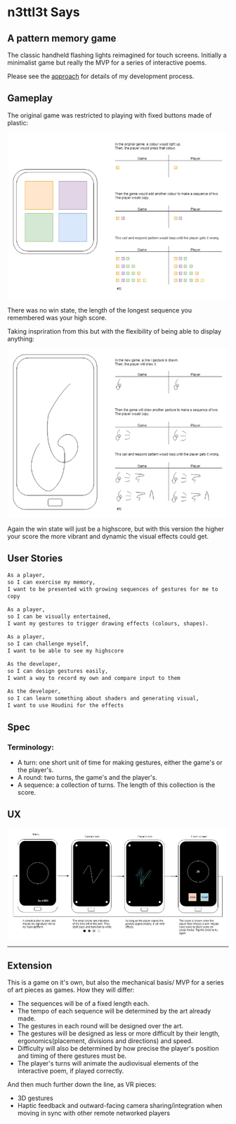 # n3ttl3t Says

## A pattern memory game

The classic handheld flashing lights reimagined for touch screens.
Initially a minimalist game but really the MVP for a series of interactive poems.

Please see the [approach](APPROACH.md) for details of my development process.

## Gameplay

The original game was restricted to playing with fixed buttons made of plastic:

![original_gameplay](wip/OriginalGameplay.png)

There was no win state, the length of the longest sequence you remembered was your high score.

Taking inspriration from this but with the flexibility of being able to display anything:

![new gameplay](wip/NewGameplay.png)

Again the win state will just be a highscore, but with this version the higher your score the more vibrant and dynamic the visual effects could get.

## User Stories

```
As a player,
so I can exercise my memory,
I want to be presented with growing sequences of gestures for me to copy
```

```
As a player,
so I can be visually entertained,
I want my gestures to trigger drawing effects (colours, shapes).
```

```
As a player,
so I can challenge myself,
I want to be able to see my highscore
```

```
As the developer,
so I can design gestures easily,
I want a way to record my own and compare input to them
```

```
As the developer,
so I can learn something about shaders and generating visual,
I want to use Houdini for the effects
```

## Spec

### Terminology:
- A turn: one short unit of time for making gestures, either the game's or the player's.
- A round: two turns, the game's and the player's.
- A sequence: a collection of turns. The length of this collection is the score.

## UX

![UX](wip/UX_001.png)

---

## Extension

This is a game on it's own, but also the mechanical basis/ MVP for a series of art pieces as games. How they will differ:
- The sequences will be of a fixed length each.
- The tempo of each sequence will be determined by the art already made.
- The gestures in each round will be designed over the art.
- The gestures will be designed as less or more difficult by their length, ergonomics(placement, divisions and directions) and speed.
- Difficulty will also be determined by how precise the player's position and timing of there gestures must be.
- The player's turns will animate the audiovisual elements of the interactive poem, if played correctly.

And then much further down the line, as VR pieces:
- 3D gestures
- Haptic feedback and outward-facing camera sharing/integration when moving in sync with other remote networked players